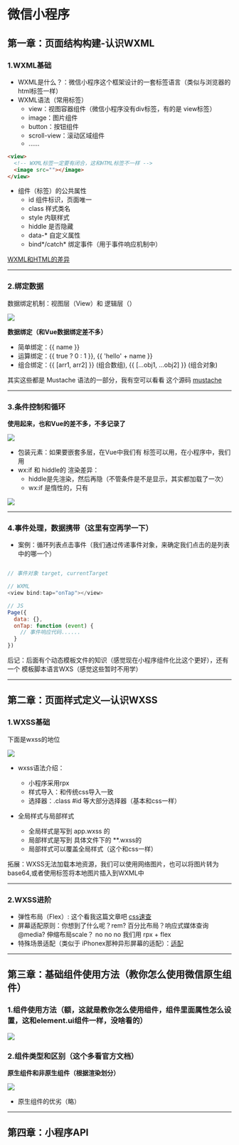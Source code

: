 # 微信小程序

## 第一章：页面结构构建-认识WXML

### 1.WXML基础

- WXML是什么？：微信小程序这个框架设计的一套标签语言（类似与浏览器的html标签一样）
- WXML语法（常用标签）
  - view：视图容器组件（微信小程序没有div标签，有的是 view标签）
  - image：图片组件
  - button：按钮组件
  - scroll-view：滚动区域组件
  - ......

```html
<view>
  <!-- WXML标签一定要有闭合，这和HTML标签不一样 -->
  <image src=""></image>
</view>
```

- 组件（标签）的公共属性
  - id 组件标识，页面唯一
  - class 样式类名
  - style 内联样式
  - hiddle 是否隐藏
  - data-* 自定义属性
  - bind*/catch* 绑定事件（用于事件响应机制中）

[WXML和HTML的差异](https://ke.qq.com/classroom/index.html#course_id=297484&term_id=100352575&ch_id=460709&vch_id=158&section_id=533&task_id=2246370975320588)

---

### 2.绑定数据

数据绑定机制：视图层（View）和 逻辑层（）

<img src="https://itzkp-1253302184.cos.ap-beijing.myqcloud.com/github%E5%9B%BE%E7%89%87/notes/23.png" />

**数据绑定（和Vue数据绑定差不多）**

- 简单绑定：{{ name }}
- 运算绑定：{{ true ? 0 : 1 }}, {{ 'hello' + name }}
- 组合绑定：{{ [arr1, arr2] }} (组合数组), {{ [...obj1, ...obj2] }} (组合对象)

其实这些都是 Mustache 语法的一部分，我有空可以看看 这个源码 [mustache](https://github.com/janl/mustache.js)

---

### 3.条件控制和循环

**使用起来，也和Vue的差不多，不多记录了**

<img src="https://itzkp-1253302184.cos.ap-beijing.myqcloud.com/github%E5%9B%BE%E7%89%87/notes/24.png" />

- 包装元素：如果要嵌套多层，在Vue中我们有 <template></template>标签可以用，在小程序中，我们用 <block>
- wx:if 和 hiddle的 渲染差异：
  - hiddle是先渲染，然后再隐（不管条件是不是显示，其实都加载了一次）
  - wx:if 是惰性的，只有

<img src="https://itzkp-1253302184.cos.ap-beijing.myqcloud.com/github%E5%9B%BE%E7%89%87/notes/25.png" />

---

### 4.事件处理，数据携带（这里有空再学一下）

- 案例：循环列表点击事件（我们通过传递事件对象，来确定我们点击的是列表中的哪一个）

```js

// 事件对象 target, currentTarget

// WXML
<view bind:tap="onTap"></view>

// JS
Page({
  data: {},
  onTap: function (event) {
    // 事件响应代码......
  }
})

```

后记：后面有个动态模板文件的知识（感觉现在小程序组件化比这个更好），还有一个 模板脚本语言WXS（感觉这些暂时不用学）

---

## 第二章：页面样式定义—认识WXSS

### 1.WXSS基础

下面是wxss的地位

<img src="https://itzkp-1253302184.cos.ap-beijing.myqcloud.com/github%E5%9B%BE%E7%89%87/notes/26.png" />

- wxss语法介绍：
  - 小程序采用rpx
  - 样式导入：和传统css导入一致
  - 选择器：.class #id 等大部分选择器（基本和css一样）

- 全局样式与局部样式
  - 全局样式是写到 app.wxss 的
  - 局部样式是写到 具体文件下的 **.wxss的
  - 局部样式可以覆盖全局样式（这个和css一样）

拓展：WXSS无法加载本地资源，我们可以使用网络图片，也可以将图片转为base64,或者使用<image/>标签将本地图片插入到WXML中

---

### 2.WXSS进阶

- 弹性布局（Flex）: 这个看我这篇文章吧 [css速查](https://notes.itzkp.com/1.quickcheck/1.%E5%89%8D%E7%AB%AF/2.CSS%E9%80%9F%E6%9F%A5.html)
- 屏幕适配原则：你想到了什么呢？rem? 百分比布局？响应式媒体查询@media? 伸缩布局scale？ no no no 我们用 rpx + flex
- 特殊场景适配（类似于 iPhonex那种异形屏幕的适配）：[适配](https://ke.qq.com/classroom/index.html#course_id=297484&term_id=100352575&ch_id=460709&vch_id=161&section_id=551&task_id=2246727457606156)

---

## 第三章：基础组件使用方法（教你怎么使用微信原生组件）

### 1.组件使用方法（额，这就是教你怎么使用组件，组件里面属性怎么设置，这和element.ui组件一样，没啥看的）

<img src="https://itzkp-1253302184.cos.ap-beijing.myqcloud.com/github%E5%9B%BE%E7%89%87/notes/27.png" />

### 2.组件类型和区别（这个多看官方文档）

**原生组件和非原生组件（根据渲染划分）**

<img src="https://itzkp-1253302184.cos.ap-beijing.myqcloud.com/github%E5%9B%BE%E7%89%87/notes/28.png" />

- 原生组件的优劣（略）

---

## 第四章：小程序API
